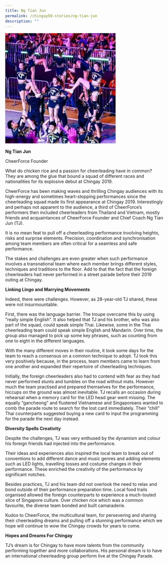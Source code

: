 ```yaml
---
title: Ng Tian Jun
permalink: /chingay50-stories/ng-tian-jun
description: ""
---
```

![Ng Tian Jun](/images/Chingay50%20Stories/ng-tian-jun-50storiesimage.jpg)

**Ng Tian Jun**

CheerForce Founder

What do chicken rice and a passion for cheerleading have in common? They are among the glue that bound a squad of different races and nationalities for its explosive debut at Chingay 2019.

CheerForce has been making waves and thrilling Chingay audiences with its high-energy and sometimes heart-stopping performances since the cheerleading squad made its first appearance at Chingay 2019. Interestingly and perhaps not apparent to the audience, a third of CheerForce’s performers then included cheerleaders from Thailand and Vietnam, mostly friends and acquaintances of CheerForce Founder and Chief Coach Ng Tian Jun (TJ).

It is no mean feat to pull off a cheerleading performance involving heights, risks and surprise elements. Precision, coordination and synchronisation among team members are often critical for a seamless and safe performance.

The stakes and challenges are even greater when such performance involves a transnational team where each member brings different styles, techniques and traditions to the floor. Add to that the fact that the foreign cheerleaders had never performed in a street parade before their 2019 outing at Chingay.

**Linking Lingo and Marrying Movements**

Indeed, there were challenges. However, as 28-year-old TJ shared, these were not insurmountable.

First, there was the language barrier. The troupe overcame this by using “really simple English”. It also helped that TJ and his brother, who was also part of the squad, could speak simple Thai. Likewise, some in the Thai cheerleading team could speak simple English and Mandarin. Over time, the group also managed to pick up some key phrases, such as counting from one to eight in the different languages.

With the many different moves in their routine, it took some days for the team to reach a consensus on a common technique to adopt. TJ took this very positively because, in the process, team members came to learn from one another and expanded their repertoire of cheerleading techniques.

Initially, the foreign cheerleaders also had to contend with fear as they had never performed stunts and tumbles on the road without mats. However much the team practised and prepared themselves for the performance, hiccups on the ground was almost inevitable. TJ recalls an occasion during rehearsal when a memory card for the LED head gear went missing. The equally “gancheong” and flustered Vietnamese and Singaporeans wanted to comb the parade route to search for the lost card immediately. Their “chill” Thai counterparts suggested buying a new card to input the programming for the parade the next day instead.

**Diversity Spells Creativity**

Despite the challenges, TJ was very enthused by the dynamism and colour his foreign friends had injected into the performance.

Their ideas and experiences also inspired the local team to break out of conventions to add different dance and music genres and adding elements such as LED lights, travelling tosses and costume changes in their performance. These enriched the creativity of the performance by significant notches.

Besides practices, TJ and his team did not overlook the need to relax and bond outside of their performance preparation time. Local food trails organised allowed the foreign counterparts to experience a much-touted slice of Singapore culture. Over chicken rice which was a common favourite, the diverse team bonded and built camaraderie.

Kudos to CheerForce, the multicultural team, for persevering and sharing their cheerleading dreams and pulling off a stunning performance which we hope will continue to wow the Chingay crowds for years to come.

**Hopes and Dreams For Chingay**

TJ’s dream is for Chingay to have more talents from the community performing together and more collaborations. His personal dream is to have an international cheerleading group perform live at the Chingay Parade.